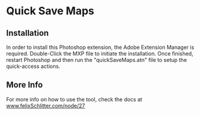 Quick Save Maps
===============

Installation
--------------
In order to install this Photoshop extension, the Adobe Extension Manager is required.
Double-Click the MXP file to initiate the installation.
Once finished, restart Photoshop and then run the "quickSaveMaps.atn" file to setup the
quick-access actions.

More Info
--------------
For more info on how to use the tool, check the docs at www.felixSchlitter.com/node/27